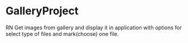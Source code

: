 # GalleryProject
RN
Get images from gallery and display it in application with options for select type of files and mark(choose) one file.
